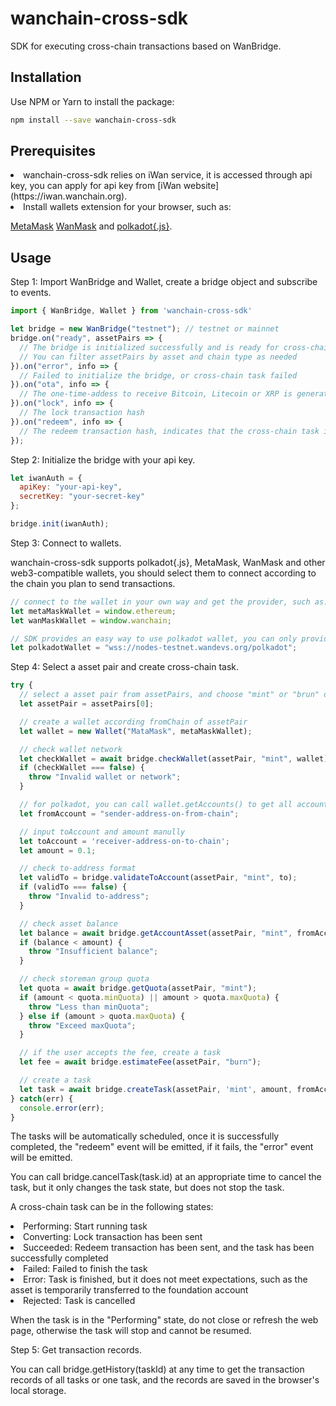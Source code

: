 wanchain-cross-sdk
========

SDK for executing cross-chain transactions based on WanBridge.

## Installation
Use NPM or Yarn to install the package:
```bash
npm install --save wanchain-cross-sdk
```
## Prerequisites
<li>wanchain-cross-sdk relies on iWan service, it is accessed through api key, you can apply for api key from [iWan website](https://iwan.wanchain.org).
<li>Install wallets extension for your browser, such as:

[MetaMask](https://chrome.google.com/webstore/detail/metamask/nkbihfbeogaeaoehlefnkodbefgpgknn)
[WanMask](https://github.com/wanchain/wanmask) and [polkadot{.js}](https://chrome.google.com/webstore/detail/polkadot%7Bjs%7D-extension/mopnmbcafieddcagagdcbnhejhlodfdd).

## Usage
Step 1: Import WanBridge and Wallet, create a bridge object and subscribe to events.

```javascript
import { WanBridge, Wallet } from 'wanchain-cross-sdk'

let bridge = new WanBridge("testnet"); // testnet or mainnet
bridge.on("ready", assetPairs => {
  // The bridge is initialized successfully and is ready for cross-chain
  // You can filter assetPairs by asset and chain type as needed
}).on("error", info => {
  // Failed to initialize the bridge, or cross-chain task failed
}).on("ota", info => {
  // The one-time-addess to receive Bitcoin, Litecoin or XRP is generated
}).on("lock", info => {
  // The lock transaction hash
}).on("redeem", info => {
  // The redeem transaction hash, indicates that the cross-chain task is finished
});
```

Step 2: Initialize the bridge with your api key.

```javascript
let iwanAuth = {
  apiKey: "your-api-key",
  secretKey: "your-secret-key"
};

bridge.init(iwanAuth);
```

Step 3: Connect to wallets.

wanchain-cross-sdk supports polkadot{.js}, MetaMask, WanMask and other web3-compatible wallets, you should select them to connect according to the chain you plan to send transactions.
```javascript
// connect to the wallet in your own way and get the provider, such as:
let metaMaskWallet = window.ethereum;
let wanMaskWallet = window.wanchain;

// SDK provides an easy way to use polkadot wallet, you can only provide url address instead of provider
let polkadotWallet = "wss://nodes-testnet.wandevs.org/polkadot";
```

Step 4: Select a asset pair and create cross-chain task.

```javascript
try {
  // select a asset pair from assetPairs, and choose "mint" or "brun" direction
  let assetPair = assetPairs[0];

  // create a wallet according fromChain of assetPair
  let wallet = new Wallet("MataMask", metaMaskWallet);

  // check wallet network
  let checkWallet = await bridge.checkWallet(assetPair, "mint", wallet);
  if (checkWallet === false) {
    throw "Invalid wallet or network";
  } 

  // for polkadot, you can call wallet.getAccounts() to get all accounts and then select one as fromAccount
  let fromAccount = "sender-address-on-from-chain";

  // input toAccount and amount manully
  let toAccount = 'receiver-address-on-to-chain';
  let amount = 0.1;

  // check to-address format
  let validTo = bridge.validateToAccount(assetPair, "mint", to);
  if (validTo === false) {
    throw "Invalid to-address";
  }

  // check asset balance
  let balance = await bridge.getAccountAsset(assetPair, "mint", fromAccount);
  if (balance < amount) {
    throw "Insufficient balance";
  }

  // check storeman group quota
  let quota = await bridge.getQuota(assetPair, "mint");
  if (amount < quota.minQuota) || amount > quota.maxQuota) {
    throw "Less than minQuota";
  } else if (amount > quota.maxQuota) {
    throw "Exceed maxQuota";
  }

  // if the user accepts the fee, create a task
  let fee = await bridge.estimateFee(assetPair, "burn");

  // create a task
  let task = await bridge.createTask(assetPair, 'mint', amount, fromAccount, toAccount, wallet);
} catch(err) {
  console.error(err);
}
```
The tasks will be automatically scheduled, once it is successfully completed, the "redeem" event will be emitted, if it fails, the "error" event will be emitted.

You can call bridge.cancelTask(task.id) at an appropriate time to cancel the task, but it only changes the task state, but does not stop the task.

A cross-chain task can be in the following states: 
<li>Performing: Start running task
<li>Converting: Lock transaction has been sent
<li>Succeeded:  Redeem transaction has been sent, and the task has been successfully completed
<li>Failed:     Failed to finish the task
<li>Error:      Task is finished, but it does not meet expectations, such as the asset is temporarily transferred to the foundation account
<li>Rejected:   Task is cancelled

When the task is in the "Performing" state, do not close or refresh the web page, otherwise the task will stop and cannot be resumed.

Step 5: Get transaction records.

You can call bridge.getHistory(taskId) at any time to get the transaction records of all tasks or one task, and the records are saved in the browser's local storage.